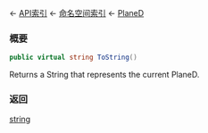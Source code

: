 ← [API索引](Api-Index) ← [命名空间索引](Namespace-Index) ← [PlaneD](VRageMath.PlaneD)

### 概要

```csharp
public virtual string ToString()
```

Returns a String that represents the current PlaneD.

### 返回

[string](https://docs.microsoft.com/en-us/dotnet/api/System.String?view=netframework-4.6)

